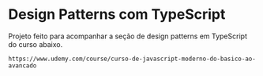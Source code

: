 # Design Patterns com TypeScript

Projeto feito para acompanhar a seção de design patterns em TypeScript do curso abaixo.

    https://www.udemy.com/course/curso-de-javascript-moderno-do-basico-ao-avancado